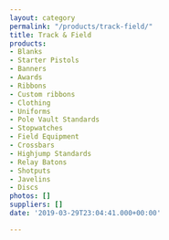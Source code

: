 ```yaml
---
layout: category
permalink: "/products/track-field/"
title: Track & Field
products:
- Blanks
- Starter Pistols
- Banners
- Awards
- Ribbons
- Custom ribbons
- Clothing
- Uniforms
- Pole Vault Standards
- Stopwatches
- Field Equipment
- Crossbars
- Highjump Standards
- Relay Batons
- Shotputs
- Javelins
- Discs
photos: []
suppliers: []
date: '2019-03-29T23:04:41.000+00:00'

---
```

